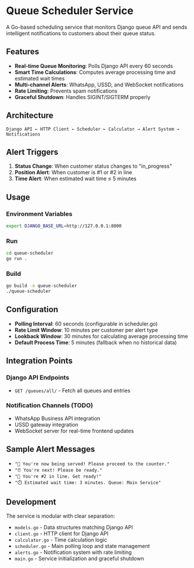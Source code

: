 # Queue Scheduler Service

A Go-based scheduling service that monitors Django queue API and sends intelligent notifications to customers about their queue status.

## Features

- **Real-time Queue Monitoring**: Polls Django API every 60 seconds
- **Smart Time Calculations**: Computes average processing time and estimated wait times
- **Multi-channel Alerts**: WhatsApp, USSD, and WebSocket notifications
- **Rate Limiting**: Prevents spam notifications
- **Graceful Shutdown**: Handles SIGINT/SIGTERM properly

## Architecture

```
Django API ← HTTP Client ← Scheduler ← Calculator → Alert System → Notifications
```

## Alert Triggers

1. **Status Change**: When customer status changes to "in_progress"
2. **Position Alert**: When customer is #1 or #2 in line
3. **Time Alert**: When estimated wait time ≤ 5 minutes

## Usage

### Environment Variables

```bash
export DJANGO_BASE_URL=http://127.0.0.1:8000
```

### Run

```bash
cd queue-scheduler
go run .
```

### Build

```bash
go build -o queue-scheduler
./queue-scheduler
```

## Configuration

- **Polling Interval**: 60 seconds (configurable in scheduler.go)
- **Rate Limit Window**: 10 minutes per customer per alert type
- **Lookback Window**: 30 minutes for calculating average processing time
- **Default Process Time**: 5 minutes (fallback when no historical data)

## Integration Points

### Django API Endpoints
- `GET /queues/all/` - Fetch all queues and entries

### Notification Channels (TODO)
- WhatsApp Business API integration
- USSD gateway integration  
- WebSocket server for real-time frontend updates

## Sample Alert Messages

- `"🔔 You're now being served! Please proceed to the counter."`
- `"⏰ You're next! Please be ready."`
- `"📍 You're #2 in line. Get ready!"`
- `"⏱️ Estimated wait time: 3 minutes. Queue: Main Service"`

## Development

The service is modular with clear separation:

- `models.go` - Data structures matching Django API
- `client.go` - HTTP client for Django API
- `calculator.go` - Time calculation logic
- `scheduler.go` - Main polling loop and state management
- `alerts.go` - Notification system with rate limiting
- `main.go` - Service initialization and graceful shutdown